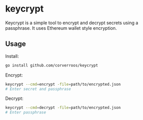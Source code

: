 # keycrypt

Keycrypt is a simple tool to encrypt and decrypt secrets using a passphrase. 
It uses Ethereum wallet style encryption. 

## Usage

Install:
```sh
go install github.com/corverroos/keycrypt
```

Encrypt:
```sh
keycrypt --cmd=encrypt -file=path/to/encrypted.json 
# Enter secret and passphrase
```

Decrypt:
```sh
keycrypt --cmd=decrypt -file=path/to/encrypted.json
# Enter passphrase
```